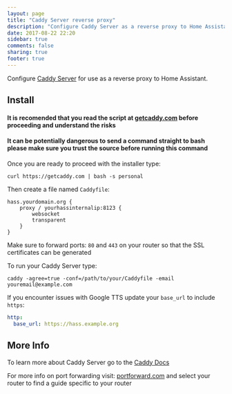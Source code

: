 ```yaml
---
layout: page
title: "Caddy Server reverse proxy"
description: "Configure Caddy Server as a reverse proxy to Home Assistant."
date: 2017-08-22 22:20
sidebar: true
comments: false
sharing: true
footer: true
---
```


Configure [Caddy Server](https://caddyserver.com/) for use as a reverse proxy to Home Assistant.
## Install

 
#### It is recomended that you read the script at [getcaddy.com](https://getcaddy.com/) before proceeding and understand the risks

#### It can be potentially dangerous to send a command straight to bash please make sure you trust the source before running this command

Once you are ready to proceed with the installer type:
```
curl https://getcaddy.com | bash -s personal
```

 
Then create a file named ``Caddyfile``:
```
hass.yourdomain.org {
    proxy / yourhassinternalip:8123 {
        websocket
        transparent
    }
}
```

Make sure to forward ports: `80` and `443` on your router so that the SSL certificates can be generated

To run your Caddy Server type:
```
caddy -agree=true -conf=/path/to/your/Caddyfile -email youremail@example.com
```
If you encounter issues with Google TTS update your ``base_url`` to include ``https``:
```yaml
http:
  base_url: https://hass.example.org
```
## More Info
To learn more about Caddy Server go to the [Caddy Docs](https://caddyserver.com/docs)

For more info on port forwarding visit: [portforward.com](https://portforward.com/router.htm) and select your router to find a guide specific to your router